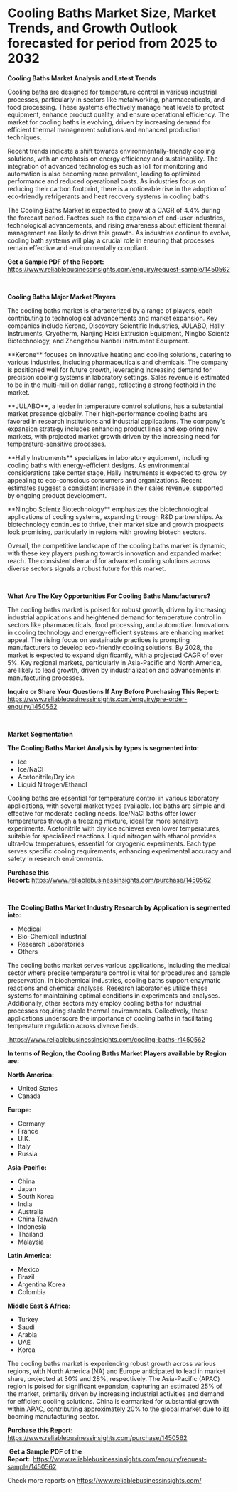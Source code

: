 <p><h1>Cooling Baths Market Size, Market Trends, and Growth Outlook forecasted for period from 2025 to 2032</h1></p><p><strong>Cooling Baths Market Analysis and Latest Trends</strong></p>
<p><p>Cooling baths are designed for temperature control in various industrial processes, particularly in sectors like metalworking, pharmaceuticals, and food processing. These systems effectively manage heat levels to protect equipment, enhance product quality, and ensure operational efficiency. The market for cooling baths is evolving, driven by increasing demand for efficient thermal management solutions and enhanced production techniques.</p><p>Recent trends indicate a shift towards environmentally-friendly cooling solutions, with an emphasis on energy efficiency and sustainability. The integration of advanced technologies such as IoT for monitoring and automation is also becoming more prevalent, leading to optimized performance and reduced operational costs. As industries focus on reducing their carbon footprint, there is a noticeable rise in the adoption of eco-friendly refrigerants and heat recovery systems in cooling baths.</p><p>The Cooling Baths Market is expected to grow at a CAGR of 4.4% during the forecast period. Factors such as the expansion of end-user industries, technological advancements, and rising awareness about efficient thermal management are likely to drive this growth. As industries continue to evolve, cooling bath systems will play a crucial role in ensuring that processes remain effective and environmentally compliant.</p></p>
<p><strong>Get a Sample PDF of the Report:&nbsp;</strong> <a href="https://www.reliablebusinessinsights.com/enquiry/request-sample/1450562?utm_campaign=2315&utm_medium=2&utm_source=Github&utm_content=ia&utm_term=11042025&utm_id=cooling-baths">https://www.reliablebusinessinsights.com/enquiry/request-sample/1450562</a></p>
<p>&nbsp;</p>
<p><strong>Cooling Baths Major Market Players</strong></p>
<p><p>The cooling baths market is characterized by a range of players, each contributing to technological advancements and market expansion. Key companies include Kerone, Discovery Scientific Industries, JULABO, Hally Instruments, Cryotherm, Nanjing Haisi Extrusion Equipment, Ningbo Scientz Biotechnology, and Zhengzhou Nanbei Instrument Equipment.</p><p>**Kerone** focuses on innovative heating and cooling solutions, catering to various industries, including pharmaceuticals and chemicals. The company is positioned well for future growth, leveraging increasing demand for precision cooling systems in laboratory settings. Sales revenue is estimated to be in the multi-million dollar range, reflecting a strong foothold in the market.</p><p>**JULABO**, a leader in temperature control solutions, has a substantial market presence globally. Their high-performance cooling baths are favored in research institutions and industrial applications. The company's expansion strategy includes enhancing product lines and exploring new markets, with projected market growth driven by the increasing need for temperature-sensitive processes.</p><p>**Hally Instruments** specializes in laboratory equipment, including cooling baths with energy-efficient designs. As environmental considerations take center stage, Hally Instruments is expected to grow by appealing to eco-conscious consumers and organizations. Recent estimates suggest a consistent increase in their sales revenue, supported by ongoing product development.</p><p>**Ningbo Scientz Biotechnology** emphasizes the biotechnological applications of cooling systems, expanding through R&D partnerships. As biotechnology continues to thrive, their market size and growth prospects look promising, particularly in regions with growing biotech sectors.</p><p>Overall, the competitive landscape of the cooling baths market is dynamic, with these key players pushing towards innovation and expanded market reach. The consistent demand for advanced cooling solutions across diverse sectors signals a robust future for this market.</p></p>
<p>&nbsp;</p>
<p><strong>What Are The Key Opportunities For Cooling Baths Manufacturers?</strong></p>
<p><p>The cooling baths market is poised for robust growth, driven by increasing industrial applications and heightened demand for temperature control in sectors like pharmaceuticals, food processing, and automotive. Innovations in cooling technology and energy-efficient systems are enhancing market appeal. The rising focus on sustainable practices is prompting manufacturers to develop eco-friendly cooling solutions. By 2028, the market is expected to expand significantly, with a projected CAGR of over 5%. Key regional markets, particularly in Asia-Pacific and North America, are likely to lead growth, driven by industrialization and advancements in manufacturing processes.</p></p>
<p><strong>Inquire or Share Your Questions If Any Before Purchasing This Report:</strong> <a href="https://www.reliablebusinessinsights.com/enquiry/pre-order-enquiry/1450562?utm_campaign=2315&utm_medium=2&utm_source=Github&utm_content=ia&utm_term=11042025&utm_id=cooling-baths">https://www.reliablebusinessinsights.com/enquiry/pre-order-enquiry/1450562</a></p>
<p>&nbsp;</p>
<p><strong>Market Segmentation</strong></p>
<p><strong>The Cooling Baths Market Analysis by types is segmented into:</strong></p>
<p><ul><li>Ice</li><li>Ice/NaCl</li><li>Acetonitrile/Dry ice</li><li>Liquid Nitrogen/Ethanol</li></ul></p>
<p><p>Cooling baths are essential for temperature control in various laboratory applications, with several market types available. Ice baths are simple and effective for moderate cooling needs. Ice/NaCl baths offer lower temperatures through a freezing mixture, ideal for more sensitive experiments. Acetonitrile with dry ice achieves even lower temperatures, suitable for specialized reactions. Liquid nitrogen with ethanol provides ultra-low temperatures, essential for cryogenic experiments. Each type serves specific cooling requirements, enhancing experimental accuracy and safety in research environments.</p></p>
<p><strong>Purchase this Report:&nbsp;</strong><a href="https://www.reliablebusinessinsights.com/purchase/1450562?utm_campaign=2315&utm_medium=2&utm_source=Github&utm_content=ia&utm_term=11042025&utm_id=cooling-baths">https://www.reliablebusinessinsights.com/purchase/1450562</a></p>
<p>&nbsp;</p>
<p><strong>The Cooling Baths Market Industry Research by Application is segmented into:</strong></p>
<p><ul><li>Medical</li><li>Bio-Chemical Industrial</li><li>Research Laboratories</li><li>Others</li></ul></p>
<p><p>The cooling baths market serves various applications, including the medical sector where precise temperature control is vital for procedures and sample preservation. In biochemical industries, cooling baths support enzymatic reactions and chemical analyses. Research laboratories utilize these systems for maintaining optimal conditions in experiments and analyses. Additionally, other sectors may employ cooling baths for industrial processes requiring stable thermal environments. Collectively, these applications underscore the importance of cooling baths in facilitating temperature regulation across diverse fields.</p></p>
<p><a href="https://www.reliablebusinessinsights.com/cooling-baths-r1450562?utm_campaign=2315&utm_medium=2&utm_source=Github&utm_content=ia&utm_term=11042025&utm_id=cooling-baths">&nbsp;https://www.reliablebusinessinsights.com/cooling-baths-r1450562</a></p>
<p><strong>In terms of Region, the Cooling Baths Market Players available by Region are:</strong></p>
<p>
    <p> <strong> North America: </strong>
        <ul>
            <li>United States</li>
            <li>Canada</li>
        </ul>
        </p> 
    <p> <strong> Europe: </strong>
        <ul>
            <li>Germany</li>
            <li>France</li>
            <li>U.K.</li>
            <li>Italy</li>
            <li>Russia</li>
        </ul>
        </p> 
    <p> <strong> Asia-Pacific: </strong>
        <ul>
            <li>China</li>
            <li>Japan</li>
            <li>South Korea</li>
            <li>India</li>
            <li>Australia</li>
            <li>China Taiwan</li>
            <li>Indonesia</li>
            <li>Thailand</li>
            <li>Malaysia</li>
        </ul>
        </p> 
    <p> <strong> Latin America: </strong>
        <ul>
            <li>Mexico</li>
            <li>Brazil</li>
            <li>Argentina Korea</li>
            <li>Colombia</li>
        </ul>
        </p> 
    <p> <strong> Middle East & Africa: </strong>
        <ul>
            <li>Turkey</li>
            <li>Saudi</li>
            <li>Arabia</li>
            <li>UAE</li>
            <li>Korea</li>
        </ul>
    </p>
    </p>
<p><p>The cooling baths market is experiencing robust growth across various regions, with North America (NA) and Europe anticipated to lead in market share, projected at 30% and 28%, respectively. The Asia-Pacific (APAC) region is poised for significant expansion, capturing an estimated 25% of the market, primarily driven by increasing industrial activities and demand for efficient cooling solutions. China is earmarked for substantial growth within APAC, contributing approximately 20% to the global market due to its booming manufacturing sector.</p></p>
<p><strong>Purchase this Report: </strong><a href="https://www.reliablebusinessinsights.com/purchase/1450562?utm_campaign=2315&utm_medium=2&utm_source=Github&utm_content=ia&utm_term=11042025&utm_id=cooling-baths">https://www.reliablebusinessinsights.com/purchase/1450562</a></p>
<p>&nbsp;<strong>Get a Sample PDF of the Report:&nbsp;&nbsp;</strong><a href="https://www.reliablebusinessinsights.com/enquiry/request-sample/1450562?utm_campaign=2315&utm_medium=2&utm_source=Github&utm_content=ia&utm_term=11042025&utm_id=cooling-baths">https://www.reliablebusinessinsights.com/enquiry/request-sample/1450562</a></p>
<p><strong></strong></p>
<p>Check more reports on <a href="https://www.reliablebusinessinsights.com/?utm_campaign=2315&utm_medium=2&utm_source=Github&utm_content=ia&utm_term=11042025&utm_id=cooling-baths">https://www.reliablebusinessinsights.com/</a></p>